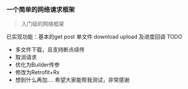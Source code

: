 
### 一个简单的网络请求框架
> 入门级的网络框架

已实现功能：基本的get post 单文件 download upload 及进度回调
TODO
- 多文件下载，且支持断点续传
- 取消请求
- 优化为Builder传参
- 修改为Retrofit+Rx
- 想到什么再加....
希望大家能帮我测试，非常感谢
